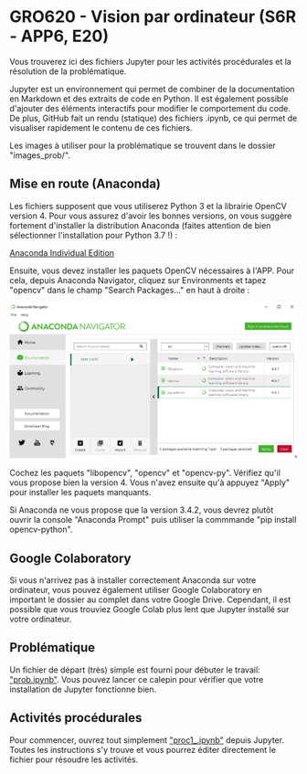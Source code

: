 # GRO620 - Vision par ordinateur (S6R - APP6, E20)

Vous trouverez ici des fichiers Jupyter pour les activités procédurales et la résolution de la problématique.

Jupyter est un environnement qui permet de combiner de la documentation en
Markdown et des extraits de code en Python. Il est également possible d'ajouter
des éléments interactifs pour modifier le comportement du code. De plus, GitHub
fait un rendu (statique) des fichiers .ipynb, ce qui permet de visualiser
rapidement le contenu de ces fichiers.

Les images à utiliser pour la problématique se trouvent dans le dossier "images_prob/".

## Mise en route (Anaconda)

Les fichiers supposent que vous utiliserez Python 3 et la librairie OpenCV version 4. Pour vous assurez d'avoir les bonnes versions, on vous suggère fortement d'installer la distribution Anaconda (faites attention de bien sélectionner l'installation pour Python 3.7 !) :

[Anaconda Individual Edition](https://www.anaconda.com/products/individual)

Ensuite, vous devez installer les paquets OpenCV nécessaires à l'APP. Pour cela, depuis Anaconda Navigator, cliquez sur Environments et tapez "opencv" dans le champ "Search Packages..." en haut à droite :

![](images_doc/anaconda-opencv.png)

Cochez les paquets "libopencv", "opencv" et "opencv-py". Vérifiez qu'il vous propose bien la version 4. Vous n'avez ensuite qu'à appuyez "Apply" pour installer les paquets manquants.

Si Anaconda ne vous propose que la version 3.4.2, vous devrez plutôt ouvrir la console "Anaconda Prompt" puis utiliser la commmande "pip install opencv-python".

## Google Colaboratory

Si vous n'arrivez pas à installer correctement Anaconda sur votre ordinateur, vous pouvez également utiliser Google Colaboratory en important le dossier au complet dans votre Google Drive.
Cependant, il est possible que vous trouviez Google Colab plus lent que Jupyter
installé sur votre ordinateur.

## Problématique

Un fichier de départ (très) simple est fourni pour débuter le travail: ["prob.ipynb"](prob.ipynb"). Vous pouvez lancer ce calepin pour vérifier que votre installation de Jupyter fonctionne bien.

## Activités procédurales 

Pour commencer, ouvrez tout simplement ["proc1_.ipynb"](proc_1.ipynb) depuis Jupyter. Toutes les instructions s'y trouve et vous pourrez éditer directement le fichier pour résoudre les activités.

